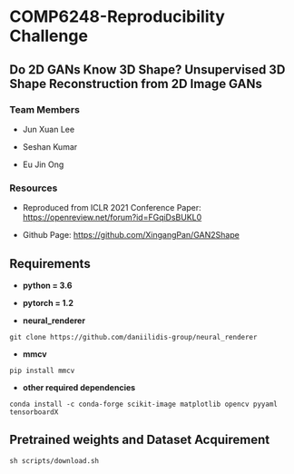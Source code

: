# COMP6248-Reproducibility Challenge
## Do 2D GANs Know 3D Shape? Unsupervised 3D Shape Reconstruction from 2D Image GANs
### Team Members
* Jun Xuan Lee

* Seshan Kumar

* Eu Jin Ong

### Resources
* Reproduced from ICLR 2021 Conference Paper: https://openreview.net/forum?id=FGqiDsBUKL0

* Github Page: https://github.com/XingangPan/GAN2Shape

## Requirements
* **python = 3.6**
* **pytorch = 1.2**

* **neural_renderer**
```
git clone https://github.com/daniilidis-group/neural_renderer
```
* **mmcv**
```
pip install mmcv
```

* **other required dependencies**
```
conda install -c conda-forge scikit-image matplotlib opencv pyyaml tensorboardX
```

## Pretrained weights and Dataset Acquirement
```
sh scripts/download.sh
```
